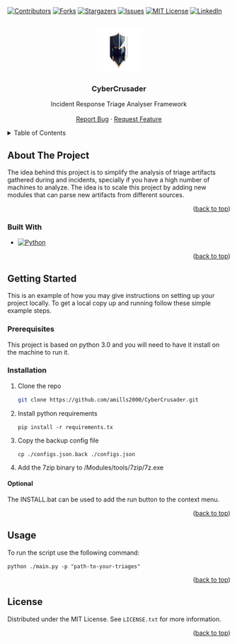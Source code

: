 <a name="readme-top"></a>

[![Contributors][contributors-shield]][contributors-url]
[![Forks][forks-shield]][forks-url]
[![Stargazers][stars-shield]][stars-url]
[![Issues][issues-shield]][issues-url]
[![MIT License][license-shield]][license-url]
[![LinkedIn][linkedin-shield]][linkedin-url]



<!-- PROJECT LOGO -->
<br />
<div align="center">
  <a href="https://github.com/amills2000/CyberCrusader">
    <img src="images/logo.png" alt="Logo" width="100" height="100">
  </a>

<h3 align="center">CyberCrusader</h3>

  <p align="center">
    Incident Response Triage Analyser Framework
    <br />
    <br />
    <a href="https://github.com/amills2000/CyberCrusader/CyberCrusader/issues">Report Bug</a>
    ·
    <a href="https://github.com/amills2000/CyberCrusader/CyberCrusader/issues">Request Feature</a>
  </p>
</div>



<!-- TABLE OF CONTENTS -->
<details>
  <summary>Table of Contents</summary>
  <ol>
    <li>
      <a href="#about-the-project">About The Project</a>
      <ul>
        <li><a href="#built-with">Built With</a></li>
      </ul>
    </li>
    <li>
      <a href="#getting-started">Getting Started</a>
      <ul>
        <li><a href="#prerequisites">Prerequisites</a></li>
        <li><a href="#installation">Installation</a></li>
      </ul>
    </li>
    <li><a href="#usage">Usage</a></li>
    <li><a href="#license">License</a></li>
  </ol>
</details>



<!-- ABOUT THE PROJECT -->
## About The Project

The idea behind this project is to simplify the analysis of triage artifacts gathered during and incidents, specially if you have a high number of machines to analyze. The idea is to scale this project by adding new modules that can parse new artifacts from different sources. 

<p align="right">(<a href="#readme-top">back to top</a>)</p>



### Built With

* [![Python][Python]][python-url]

<p align="right">(<a href="#readme-top">back to top</a>)</p>



<!-- GETTING STARTED -->
## Getting Started

This is an example of how you may give instructions on setting up your project locally.
To get a local copy up and running follow these simple example steps.

### Prerequisites

This project is based on python 3.0 and you will need to have it install on the machine to run it.

### Installation

1. Clone the repo
   ```sh
   git clone https://github.com/amills2000/CyberCrusader.git
   ```
2. Install python requirements
   ```
   pip install -r requirements.tx
   ```
3. Copy the backup config file
    ```
    cp ./configs.json.back ./configs.json
    ```
4. Add the 7zip binary to /Modules/tools/7zip/7z.exe

#### Optional 

The INSTALL.bat can be used to add the run button to the context menu.

<p align="right">(<a href="#readme-top">back to top</a>)</p>



<!-- USAGE EXAMPLES -->
## Usage

To run the script use the following command: 

```
python ./main.py -p "path-to-your-triages"
```


<p align="right">(<a href="#readme-top">back to top</a>)</p>


<!-- LICENSE -->
## License

Distributed under the MIT License. See `LICENSE.txt` for more information.

<p align="right">(<a href="#readme-top">back to top</a>)</p>




<!-- MARKDOWN LINKS & IMAGES -->
<!-- https://www.markdownguide.org/basic-syntax/#reference-style-links -->
[contributors-shield]: https://img.shields.io/github/contributors/amills2000/CyberCrusader.svg?style=for-the-badge
[contributors-url]: https://github.com/amills2000/CyberCrusader/graphs/contributors
[forks-shield]: https://img.shields.io/github/forks/amills2000/CyberCrusader.svg?style=for-the-badge
[forks-url]: https://github.com/amills2000/CyberCrusader/network/members
[stars-shield]: https://img.shields.io/github/stars/amills2000/CyberCrusader.svg?style=for-the-badge
[stars-url]: https://github.com/amills2000/CyberCrusader/stargazers
[issues-shield]: https://img.shields.io/github/issues/amills2000/CyberCrusader.svg?style=for-the-badge
[issues-url]: https://github.com/amills2000/CyberCrusader/issues
[license-shield]: https://img.shields.io/github/license/amills2000/CyberCrusader.svg?style=for-the-badge
[license-url]: https://github.com/amills2000/CyberCrusader/blob/master/LICENSE.txt
[linkedin-shield]: https://img.shields.io/badge/-LinkedIn-black.svg?style=for-the-badge&logo=linkedin&colorB=555
[linkedin-url]: https://linkedin.com/in/marc-amills
[Python]: https://img.shields.io/badge/Python-35495E?style=for-the-badge&logo=python&logoColor=FFFF00
[python-url]: https://www.python.org/
